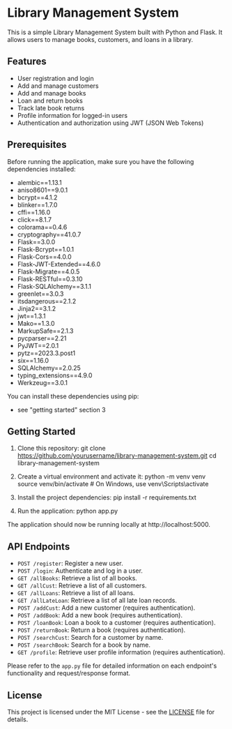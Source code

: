 # Library Management System

This is a simple Library Management System built with Python and Flask. It allows users to manage books, customers, and loans in a library.

## Features

- User registration and login
- Add and manage customers
- Add and manage books
- Loan and return books
- Track late book returns
- Profile information for logged-in users
- Authentication and authorization using JWT (JSON Web Tokens)

## Prerequisites

Before running the application, make sure you have the following dependencies installed:

- alembic==1.13.1
- aniso8601==9.0.1
- bcrypt==4.1.2
- blinker==1.7.0
- cffi==1.16.0
- click==8.1.7
- colorama==0.4.6
- cryptography==41.0.7
- Flask==3.0.0
- Flask-Bcrypt==1.0.1
- Flask-Cors==4.0.0
- Flask-JWT-Extended==4.6.0
- Flask-Migrate==4.0.5
- Flask-RESTful==0.3.10
- Flask-SQLAlchemy==3.1.1
- greenlet==3.0.3
- itsdangerous==2.1.2
- Jinja2==3.1.2
- jwt==1.3.1
- Mako==1.3.0
- MarkupSafe==2.1.3
- pycparser==2.21
- PyJWT==2.0.1
- pytz==2023.3.post1
- six==1.16.0
- SQLAlchemy==2.0.25
- typing_extensions==4.9.0
- Werkzeug==3.0.1


You can install these dependencies using pip:
- see "getting started" section 3

## Getting Started

1. Clone this repository:
git clone https://github.com/yourusername/library-management-system.git
cd library-management-system


2. Create a virtual environment and activate it:
python -m venv venv
source venv/bin/activate # On Windows, use venv\Scripts\activate


3. Install the project dependencies:
pip install -r requirements.txt


4. Run the application:
python app.py


The application should now be running locally at http://localhost:5000.

## API Endpoints

- `POST /register`: Register a new user.
- `POST /login`: Authenticate and log in a user.
- `GET /allBooks`: Retrieve a list of all books.
- `GET /allCust`: Retrieve a list of all customers.
- `GET /allLoans`: Retrieve a list of all loans.
- `GET /allLateLoan`: Retrieve a list of all late loan records.
- `POST /addCust`: Add a new customer (requires authentication).
- `POST /addBook`: Add a new book (requires authentication).
- `POST /loanBook`: Loan a book to a customer (requires authentication).
- `POST /returnBook`: Return a book (requires authentication).
- `POST /searchCust`: Search for a customer by name.
- `POST /searchBook`: Search for a book by name.
- `GET /profile`: Retrieve user profile information (requires authentication).

Please refer to the `app.py` file for detailed information on each endpoint's functionality and request/response format.

## License

This project is licensed under the MIT License - see the [LICENSE](LICENSE) file for details.

